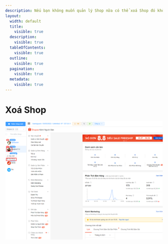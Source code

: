 ```yaml
---
description: Nếu bạn không muốn quản lý Shop nữa có thể xoá Shop đó khỏi hệ thống
layout:
  width: default
  title:
    visible: true
  description:
    visible: true
  tableOfContents:
    visible: true
  outline:
    visible: true
  pagination:
    visible: true
  metadata:
    visible: true
---
```


# Xoá Shop

![Rê chuột vào Logo > bấm Xoá Shop](<../../.gitbook/assets/image (16) (1) (1).png>)
